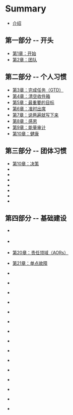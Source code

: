 # Summary

* [介绍](README.md)

## 第一部分 -- 开头

* [第1章：开始](./src/chapter-1.md)
* [第2章：团队](./src/chapter-2.md)

## 第二部分 -- 个人习惯 

* [第3章：完成任务（GTD）](./src/chapter-3.md)
* [第4章：清空收件箱](./src/chapter-4.md)
* [第5章：最重要的目标](./src/chapter-5.md)
* [第6章：准时出席](./src/chapter-6.md)
* [第7章：说两遍就写下来](./src/chapter-7.md)
* [第8章：感恩](./src/chapter-8.md)
* [第9章：能量审计](./src/chapter-9.md)
* [第10章：健康](./src/chapter-10.md)

## 第三部分 -- 团体习惯

* [第10章：决策](./src/chapter-11.md)
* [](./src/chapter-12.md)
* [](./src/chapter-13.md)
* [](./src/chapter-14.md)
* [](./src/chapter-15.md)
* [](./src/chapter-16.md)
* [](./src/chapter-17.md)
* [](./src/chapter-18.md)

## 第四部分 -- 基础建设

* [](./src/chapter-18.md)
* [](./src/chapter-19.md)
* [第20章：责任领域（AORs）](./src/chapter-20.md)
* [第21章：单点故障](./src/chapter-21.md)
* [](./src/chapter-22.md)

* [](./src/chapter-3.md)
* [](./src/chapter-3.md)
* [](./src/chapter-3.md)
* [](./src/chapter-3.md)
* [](./src/chapter-3.md)
* [](./src/chapter-3.md)
* [](./src/chapter-3.md)
* [](./src/chapter-3.md)
* [](./src/chapter-3.md)
* [](./src/chapter-3.md)
* [](./src/chapter-3.md)
* [](./src/chapter-3.md)
* [](./src/chapter-3.md)
* [](./src/chapter-3.md)

